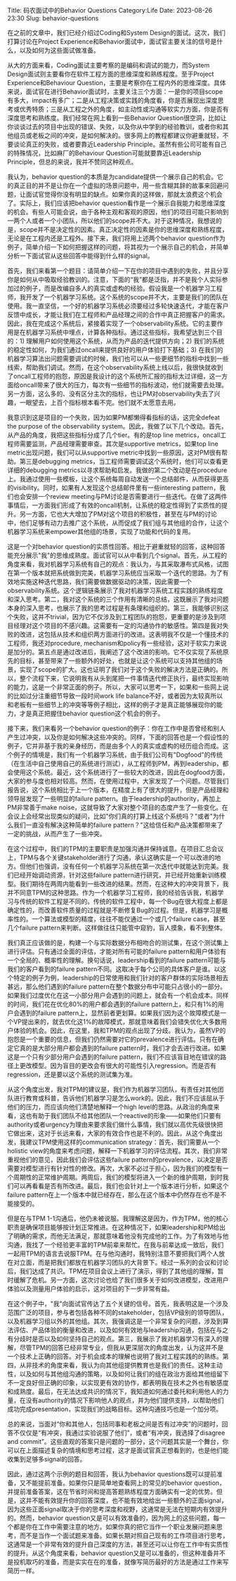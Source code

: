 Title: 码农面试中的Behavior Questions
Category:Life
Date: 2023-08-26 23:30
Slug: behavior-questions

在之前的文章中，我们已经介绍过Coding和System Design的面试。这次，我们打算讨论在Project Experience和Behavior面试中，面试官主要关注的信号是什么，以及如何为这些面试做准备。

从大的方面来看，Coding面试主要考察的是编码和调试的能力，而System Design面试则主要看你在软件工程方面的思维深度和熟练程度。至于Project Experience和Behaviour Question，主要是考察你在工程内外的思维深度。具体来说，面试官在进行Behavior面试时，主要关注三个方面：一是你的项目scope有多大，impact有多广；二是从工程决策或实践的角度看，你是否展现出深度思考或优秀特质；三是从工程之外的角度，如主动性或沟通等软实力方面，你是否有深度思考和熟练度。我们经常在网上看到一些Behavior Question很空洞，比如让你谈谈过去的项目中出现的错误、失败，以及你从中学到的经验教训，或者你和其他组员或老板之间的冲突，是如何解决的。很多网上的教程都建议你避重就轻，不要谈论真正的失败，或者要靠近Leadership Principle。虽然有些公司可能有自己的特殊情况，比如麻厂的Behaviour Question可能就要靠近Leadership Principle，但总的来说，我并不赞同这种观点。

我认为，behavior question的本质是为candidate提供一个展示自己的机会。它的真正目的并不是让你在一个虚拟的场景问题中，用一些含糊其辞的故事来回避问题，让面试官觉得你没有明显的缺点。如果你真的这样做，那就太浪费这个机会了。实际上，我们应该把behavior question看作是一个展示自我能力和思维深度的机会。有些人可能会说，由于各种主观和客观的原因，他们的项目可能只影响到一两个人或者一个小团队，所以他们的scope并不大。对于这种情况，我想说的是，scope并不是决定性的因素。真正决定性的因素是你的思维深度和熟练程度，无论是在工程内还是工程外。接下来，我们将用上述两个behavior question作为例子，简单介绍一下如何把握这样的问题，将其视为一个展示自己的机会，并简单分析一下面试官从这些回答中能得到什么样的signal。

首先，我们来看第一个题目：请简单介绍一下在你的项目中遇到的失败，并且分享你是如何从中吸取经验教训的。注意，下面的“我”都是泛指，并不是我个人实际参加过的例子，而是改编自多人的真实或虚构的经验。假设我是一个机器学习工程师，我开发了一个机器学习系统。这个系统的scope并不大，主要是我们的团队在使用。我一直坚信，一个好的机器学习系统必须要经过多轮快速迭代，才能在客户反馈中成长，才能让我们在工程师和产品经理之间的合作中真正把握客户的需求。因此，我在完成这个系统后，紧接着实现了一个observability系统。它的主要作用是在机器学习系统中埋点，计算各种指标。通过这些指标，我希望达到三个目的：1) 理解用户如何使用这个系统，从而为产品的迭代提供方向；2) 我们的系统的稳定性如何，为我们通过oncall来提供良好的用户体验打下基础；3) 在我们的机器学习算法出问题需要调试的时候，我们也可以从一些更细节的指标中找到一些线索，帮助我们调试。然而，在这个observability系统上线以后，我很快就收到了oncall工程师的抱怨，原因是我设计的这个系统所汇报的指标太过详细，这一方面给oncall带来了很大的压力，每次有一些细节的指标波动，他们就需要去处理。另一方面，这么多的、没有区分主次的指标，也让PM对observability失去了兴趣，一眼望去，上百个指标根本看不完。他们就不太愿意去用。

我意识到这是项目的一个失败，因为如果PM都懒得看指标的话，这完全defeat the purpose of the observability system。因此，我做了以下几个改动。首先，从产品的角度，我把这些指标分成了几个tier。有的是top line metrics，oncall工程师需要监测，产品经理需要审查。其次是supportive metrics，如果top line metric出现问题，我们可以从supportive metric中找到一些原因，这对PM很有帮助。第三是debugging metrics，当工程师需要调试这个系统时，他们可以查看更详细的debugging metrics以寻求帮助和启发。我做的第二个改动是在procedure上。我通过使用一些模板，让这个系统每周自动发送一个总结邮件，从而获得更高的visibility。同时，如果有人发现这个总结邮件里有一些interesting pattern，我们也会安排一个review meeting与PM讨论是否需要进行一些迭代。在做了这两件事情后，一方面我们形成了有效的oncall机制，让系统的稳定性得到了实质性的提升。另一方面，它也大大增加了PM对这个项目的积极性，甚至在与PM的讨论中，他们足够有动力去推广这个系统，从而促成了我们组与其他组的合作，让这个机器学习系统来empower其他组的场景，实现了功能和代码的复用。

这是一个对behavior question的实质性回答。相比于避重就轻的回答，这种回答能充分展示"我"的思维成熟度。面试官可以从中看到几个signal。首先，从工程的角度来看，我对机器学习系统有自己的观点：我认为，与其采取瀑布式风格，试图在第一个版本就把系统做到完美，机器学习系统应当采取一个迭代的思路。为了有效地实施这种迭代思路，我们需要做数据驱动的决策，因此需要一个observability系统。这个逻辑链条展示了我对机器学习系统工程实践的熟练程度和深入思考。第二，我对这个系统的三个作用有清晰的总结，这既展示了我对问题本身的深入思考，也展示了我的思考过程是有条理和组织的。第三，我能够识别这个失败，这并不trivial，因为它不仅涉及到工程团队的抱怨，更重要的是涉及到项目经理对这个项目的不感兴趣。这需要有一定的沟通协作的敏感性。第四是我对失败的改进，这包括从技术和组织两方面进行的改进。这表明我不仅是一个懂技术的工程师，我还对procedure, mechanism和policy有一些经验，这对于软实力来说是加分的。第五点是通过改进后，我阐述了这个改进的影响。它不仅实现了系统原先的目标，甚至带来了一些额外的好处，也就是让这个系统可以支持其他组的场景，实现了scope的扩大。这也证明了我们对于这个失败的解决方法是正确的。所以，整个流程下来，它说明我有从头到尾把一件事情迭代修正执行，最终实现影响的能力，这是一个非常正面的例子。所以，大家可以思考一下，如果和一些网上说的比如过分注重细节导致一段时间work life balance不好，或者因为太较真所以和老板有一些细节上的冲突等等例子相比，这样的例子才是真正能够展现你的能力，才是真正把握住behavior question这个机会的例子。

接下来，我们来看另一个behavior question的例子：你在工作中是否曾经和别人产生过冲突，以及你是如何解决这些冲突的。同样，下面的回答也是一个假设性的例子，它并非基于我的亲身经历，而是由多个人的真实或虚构的经历组合而成。这个例子的情境是，我们有一个机器学习系统，由于我们公司有"Dogfood"的传统（在生活中自己使用自己的系统进行测试），从工程师到PM，再到leadership，都会使用这个系统。最近，这个系统进行了一些较大的改进，因此在dogfood方面，大家的参与度也相对较高。然而，在使用过程中，大家发现了一个问题。尽管我们报告说，这个系统相比于上一个版本，在精度上有了很大的提升，但是产品经理和领导层发现了一些明显的failure pattern。由于leadership的authority，再加上PM非常善于make noise，这就导致了大家对整个项目的态度产生了一些变化。在会议上会经常出现类似的疑问，比如"你们真的打算上线这个系统吗？"或者"为什么我们一直没有解决这种简单的failure pattern？"这给信任和产品决策都带来了一定的挑战，从而产生了一些冲突。

在这个过程中，我们的TPM的主要职责是加强沟通并保持诚意。在项目汇总会议上，TPM与各个关键stakeholder进行了沟通，承认这确实是一个可以改进的地方。但他们也强调，没有任何一个机器学习系统在第一次迭代中就能达到完美。我们已经开始调动资源，针对这些failure pattern进行研究，并已经开始重新训练模型。我们期待在两周内能看到一些改进的结果。然而，在这种大的冲突背景下，我并不同意TPM的这种思路。作为一个机器学习工程师，我的经验告诉我，机器学习与传统的软件工程是不同的。传统的软件工程中，每一个Bug在很大程度上都是确定性的，而改善软件质量的过程就是不断修复Bug的过程。但是，机器学习是概率性的。一个算法或模型的精度，往往不能仅通过一个或几个failure case，甚至几个failure pattern来判断。这样做往往只能管中窥豹，盲人摸象，看不到整体。

我们真正应该做的是，构建一个与实际数据分布相吻合的测试集，在这个测试集上进行评估。只有通过全面的评估，才能对所有可能的failure pattern和用户体验有一个全局的、概率性的理解。换句话说，leadership看到的failure pattern可能与我们的客户看到的failure pattern不同。这取决于每个公司的具体客户是谁。以这个特定的例子为例，leadership的日常使用和我们针对的客户群体的实际场景相去甚远，那么他们遇到的failure pattern在整个数据分布中可能只占很小的一部分。如果我们过度优化在这一小部分用户会遇到的问题上，就会有一个机会成本。同样的时间，我们花在优化80%的用户都会遇到的failure pattern上，和只有1%的用户会遇到的failure pattern上，显然前者更划算。如果我们因为这个故障模式是一个VP提出来的，就去优化这1%的故障模式，那就意味着我们会错失优化大多数用户体验的机会。因此，在这里，我和TPM的观点出现了分歧。我认为，虽然VP的抱怨是一个重要的信息，但我们仍然需要对它的prevalence进行评估。只有在确定它真的是大部分用户都会遇到的failure pattern时，我们才会去进行改进。如果这是一个只有少部分用户会遇到的failure pattern，我们不应该盲目地在错误的路径上更改模型。因为盲目的更改会有很大的可能性引入regression。而是否有regression，还是要以这个系统的测试集为准。

从这个角度出发，我对TPM的建议是，我们作为机器学习团队，有责任对其他团队进行教育或科普，告诉他们机器学习是怎么work的。因此，我们不应该屈从于他们的压力，而应该向他们清楚地解释一个high level的思路。从政治的角度来看，这也有助于我们团队不给其他团队一个reactive的形象——如果他们只要有authority或者urgency为理由来要求我们做什么事情，我们就以高优先级很快把它做出来，这对于长远来看，大家的有效合作也是不利的。因此，从这个角度出发，我建议TPM使用这样的communication strategy：首先，我们需要从一个holistic view的角度来考虑问题，解释一下机器学习的评估流程。其次，我们非常重视他们的意见，因此我们会评估这些failure pattern的prevalence，以决定是否需要对模型进行有针对性的修改。再次，大家不必过于担心，因为我们的模型有一个周期性的正常维护周期。两周后，我们的模型将进入一个新的维护周期，到时我们可以再看看是否有所改进。最后，我们也会针对上一个版本进行分析，如果这个failure pattern在上一个版本中就已经存在，那么在这个版本中仍然存在也不是不能接受的。

但是在与TPM 1-1沟通后，他仍未被说服。我理解这是因为，作为TPM，他的核心职责是确保项目能够按计划正常推进。在这种情况下，如果leadership和PM给出了明确的需求，而他无法满足，那就意味着他没有完成他的工作。为了有效地与他沟通，我找了一个经验更丰富的TPM前辈来帮忙。在我与前辈达成一致后，我们一起用TPM的语言去说服TPM。在与他沟通时，我特别注意不要把我们两个人放在对立面，而是把我们都放在机器学习团队的大背景下。经过一系列的会议和讨论后，我们达成了共识。TPM在项目会议上进行了演示，得到了其他组的理解，暂时缓解了危机。另一方面，这次讨论也给了我们很多关于如何改进模型，改进用户体验以及测量用户体验的启示，这对项目的下一步非常有益。

在这个例子中，"我"向面试官传达了五个关键的信号。首先，我表明这是一个涉及范围广泛的项目，参与者包括各种不同的stakeholder，包括VP级别的领导团队，以及机器学习组以外的其他组。其次，我强调这是一个非常复杂的问题，涉及到算法评估、产品体验的衡量和改进，以及如何有效地与leadership沟通，包括在与之有分歧时是否以及如何坚持自己的观点。第三，我展示了我对机器学习有深入的理解，尽管TPM的回答已经非常专业，但我从更深层次的角度出发，认为这并不是一个技术上正确的回答。对于机会成本的理解也说明了我对工程实践的的熟练。第四，从非技术的角度来看，我认为向其他组提供教育也是我们的责任。这种主动性，以及如何与其他组沟通的策略，以及如何让我们的组在政治方面给其他组留下不一定良好但正确的印象，以实现更有效的协作，都表明我在技术之外也有敏感度和成熟度。最后，在无法达成共识的情况下，我知道如何通过委托和利用他人的力量，在没有authority的情况下影响他人的观点，并为他们提供支持，以帮助他们成功完成presentation，实现我们的战略目标。这种沟通技巧也是一个加分项。

总的来说，当面对“你和其他人，包括同事和老板之间是否有过冲突”的问题时，回答不仅仅是“有冲突，我通过实验说服了他们”，或者“有冲突，我选择了disagree and commit”。这些直观的答案只是问题的一部分，这个问题其实是一个舞台，你可以在上面描述复杂的情境和思考过程，这才是面试官真正想看到的，也是他们能收集到足够多signal的回答。

因此，通过这两个示例的题目和回答，我认为behavior questions既可以提前准备，又不能提前准备。如果你只是简单地查看网上的常见的behavior question，并提前准备答案，这在节省时间和提高答题熟练程度方面确实有一定的优势。但是，这并不能有效提升你的回答深度，也不能有效地给出一些额外的正面signal，因为这些正面signal取决于你的思考深度和视野，这通常是无法在短期内有效提升的。然而，behavior question又是可以有效准备的，因为网上的这些问题，每一个都是你在工作中需要注意的地方。如果你真的把它当作一个职业发展问题来思考，而不是当作一个面试题来准备。如果长期对照自己现有的工作项目进行思考，这通常是一个非常有效的提升自己深度的方法，甚至还可以让你在工作中有实质性的提升。从这个角度来看，behavior question又是可以准备的，但这种准备并不是投机取巧的准备，而是实实在在的准备，就像写简历最好的方法是通过工作来写简历一样。
